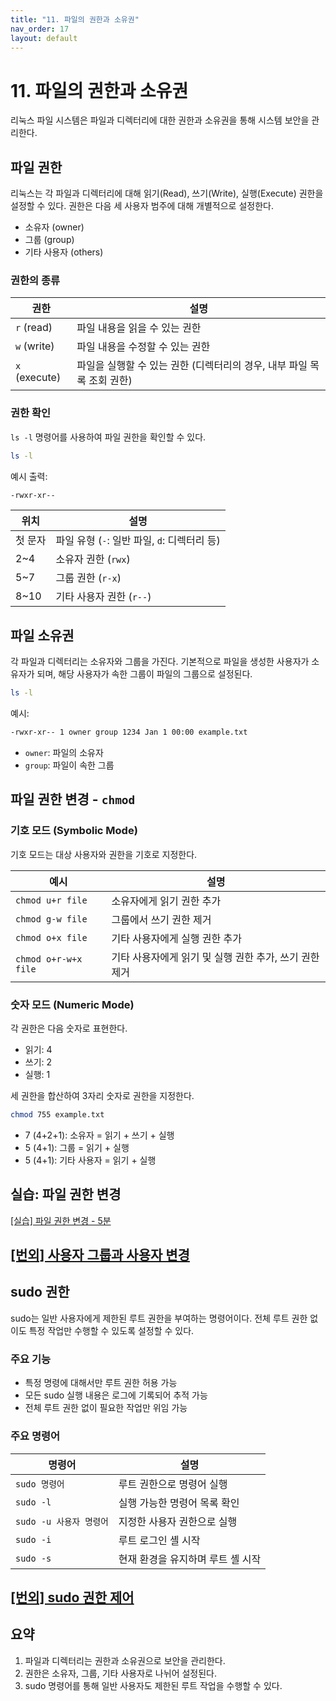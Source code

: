 ```yaml
---
title: "11. 파일의 권한과 소유권"
nav_order: 17
layout: default
---
```


# 11. 파일의 권한과 소유권

리눅스 파일 시스템은 파일과 디렉터리에 대한 권한과 소유권을 통해 시스템 보안을 관리한다.

## 파일 권한

리눅스는 각 파일과 디렉터리에 대해 읽기(Read), 쓰기(Write), 실행(Execute) 권한을 설정할 수 있다.
권한은 다음 세 사용자 범주에 대해 개별적으로 설정한다.

* 소유자 (owner)
* 그룹 (group)
* 기타 사용자 (others)

### 권한의 종류

| 권한            | 설명                                         |
| ------------- | ------------------------------------------ |
| `r` (read)    | 파일 내용을 읽을 수 있는 권한                          |
| `w` (write)   | 파일 내용을 수정할 수 있는 권한                         |
| `x` (execute) | 파일을 실행할 수 있는 권한 (디렉터리의 경우, 내부 파일 목록 조회 권한) |

### 권한 확인

`ls -l` 명령어를 사용하여 파일 권한을 확인할 수 있다.

```bash
ls -l
```

예시 출력:

```bash
-rwxr-xr--
```

| 위치    | 설명                              |
| ----- | ------------------------------- |
| 첫 문자  | 파일 유형 (`-`: 일반 파일, `d`: 디렉터리 등) |
| 2\~4  | 소유자 권한 (`rwx`)                  |
| 5\~7  | 그룹 권한 (`r-x`)                   |
| 8\~10 | 기타 사용자 권한 (`r--`)               |


## 파일 소유권

각 파일과 디렉터리는 소유자와 그룹을 가진다.
기본적으로 파일을 생성한 사용자가 소유자가 되며, 해당 사용자가 속한 그룹이 파일의 그룹으로 설정된다.

```bash
ls -l
```

예시:

```bash
-rwxr-xr-- 1 owner group 1234 Jan 1 00:00 example.txt
```

* `owner`: 파일의 소유자
* `group`: 파일이 속한 그룹


## 파일 권한 변경 - `chmod`

### 기호 모드 (Symbolic Mode)

기호 모드는 대상 사용자와 권한을 기호로 지정한다.

| 예시                   | 설명                               |
| -------------------- | -------------------------------- |
| `chmod u+r file`     | 소유자에게 읽기 권한 추가                   |
| `chmod g-w file`     | 그룹에서 쓰기 권한 제거                    |
| `chmod o+x file`     | 기타 사용자에게 실행 권한 추가                |
| `chmod o+r-w+x file` | 기타 사용자에게 읽기 및 실행 권한 추가, 쓰기 권한 제거 |

### 숫자 모드 (Numeric Mode)

각 권한은 다음 숫자로 표현한다.

* 읽기: 4
* 쓰기: 2
* 실행: 1

세 권한을 합산하여 3자리 숫자로 권한을 지정한다.

```bash
chmod 755 example.txt
```

* 7 (4+2+1): 소유자 = 읽기 + 쓰기 + 실행
* 5 (4+1): 그룹 = 읽기 + 실행
* 5 (4+1): 기타 사용자 = 읽기 + 실행

## 실습: 파일 권한 변경

[[실습] 파일 권한 변경 - 5분](training/chmod.md)

## [[번외] 사용자 그룹과 사용자 변경](extra/group.md)

## sudo 권한

sudo는 일반 사용자에게 제한된 루트 권한을 부여하는 명령어이다.
전체 루트 권한 없이도 특정 작업만 수행할 수 있도록 설정할 수 있다.

### 주요 기능

* 특정 명령에 대해서만 루트 권한 허용 가능
* 모든 sudo 실행 내용은 로그에 기록되어 추적 가능
* 전체 루트 권한 없이 필요한 작업만 위임 가능

### 주요 명령어

| 명령어               | 설명                  |
| ----------------- | ------------------- |
| `sudo 명령어`        | 루트 권한으로 명령어 실행      |
| `sudo -l`         | 실행 가능한 명령어 목록 확인    |
| `sudo -u 사용자 명령어` | 지정한 사용자 권한으로 실행     |
| `sudo -i`         | 루트 로그인 셸 시작         |
| `sudo -s`         | 현재 환경을 유지하며 루트 셸 시작 |


## [[번외] sudo 권한 제어](extra/sudo.md)


## 요약

1. 파일과 디렉터리는 권한과 소유권으로 보안을 관리한다.
2. 권한은 소유자, 그룹, 기타 사용자로 나뉘어 설정된다.
3. sudo 명령어를 통해 일반 사용자도 제한된 루트 작업을 수행할 수 있다.